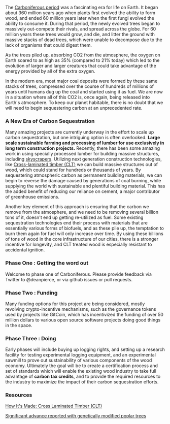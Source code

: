 The [Carboniferous period](https://en.wikipedia.org/wiki/Carboniferous) was a fascinating era for life on Earth. It began about 360 million years ago when plants first evolved the ability to form wood, and ended 60 million years later when the first fungi evolved the ability to consume it. During that period, the newly evolved trees began to massively out-compete their rivals, and spread across the globe. For 60 million years these trees would grow, and die, and litter the ground with massive stacks of dead trees, which were unable to decompose due to the lack of organisms that could digest them.

As the trees piled up, absorbing CO2 from the atmosphere, the oxygen on Earth soared to as high as 35% (compared to 21% today) which led to the evolution of larger and larger creatures that could take advantage of the energy provided by all of the extra oxygen.

In the modern era, most major coal deposits were formed by these same stacks of trees, compressed over the course of hundreds of millions of years until humans dug up the coal and started using it as fuel. We are now in a situation where all of this CO2 is, once again, being released into Earth's atmosphere. To keep our planet habitable, there is no doubt that we will need to begin sequestering carbon at an unprecedented rate. 

### A New Era of Carbon Sequestration

Many amazing projects are currently underway in the effort to scale up carbon sequestration, but one intriguing option is often overlooked. **Large scale sustainable farming and processing of lumber for use exclusively in long term construction projects.** Recently, there has been some amazing work in using specially processed lumber for building massive structures, including [skyscrapers](https://www.euronews.com/2018/05/04/get-used-to-wooden-skyscrapers-they-are-stronger-cleaner-and-fire-resistant-view). Utilizing next generation construction technologies, like [Cross-laminated timber (CLT)](https://en.wikipedia.org/wiki/Cross-laminated_timber) we can build massive structures out of wood, which could stand for hundreds or thousands of years. By sequestering atmospheric carbon as permanent building materials, we can begin to reverse the damage caused by generations of coal burning, while supplying the world with sustainable and plentiful building material. This has the added benefit of reducing our reliance on cement, a major contributor of greenhouse emissions.

Another key element of this approach is ensuring that the carbon we remove from the atmosphere, and we need to be removing several billion tons of it, doesn't end up getting re-utilized as fuel. Some existing sequestration technologies end their process with materials that are essentially various forms of biofuels, and as these pile up, the temptation to burn them again for fuel will only increase over time. By using these billions of tons of wood in the core infrastructure of our cities, there is a stronger incentive for longevity, and CLT treated wood is especially resistant to accidental ignition.

### Phase One : Getting the word out

Welcome to phase one of Carboniferous. Please provide feedback via Twitter to @deanpierce, or via github issues or pull requests.

### Phase Two : Funding

Many funding options for this project are being considered, mostly revolving crypto-incentive mechanisms, such as the governance tokens used by projects like GitCoin, which has incentivized the funding of over 50 million dollars to various open source software projects doing good things in the space.

### Phase Three : Doing

Early phases will include buying up logging rights, and setting up a research facility for testing experimental logging equipment, and an experimental sawmill to prove out sustainability of various components of the wood economy. Ultimately the goal will be to create a certification process and set of standards which will enable the existing wood industry to take full advantage of **carbon tax credits**, and to provide the required resources to the industry to maximize the impact of their carbon sequestration efforts.

### Resources

[How It's Made: Cross Laminated Timber (CLT)](https://www.youtube.com/watch?v=rK49UjDivWM)

[Significant advance reported with genetically modified poplar trees](https://today.oregonstate.edu/archives/2013/dec/significant-advance-reported-genetically-modified-poplar-trees)

